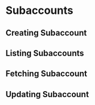 # Subaccounts

## Creating Subaccount
## Listing Subaccounts
## Fetching Subaccount
## Updating Subaccount
